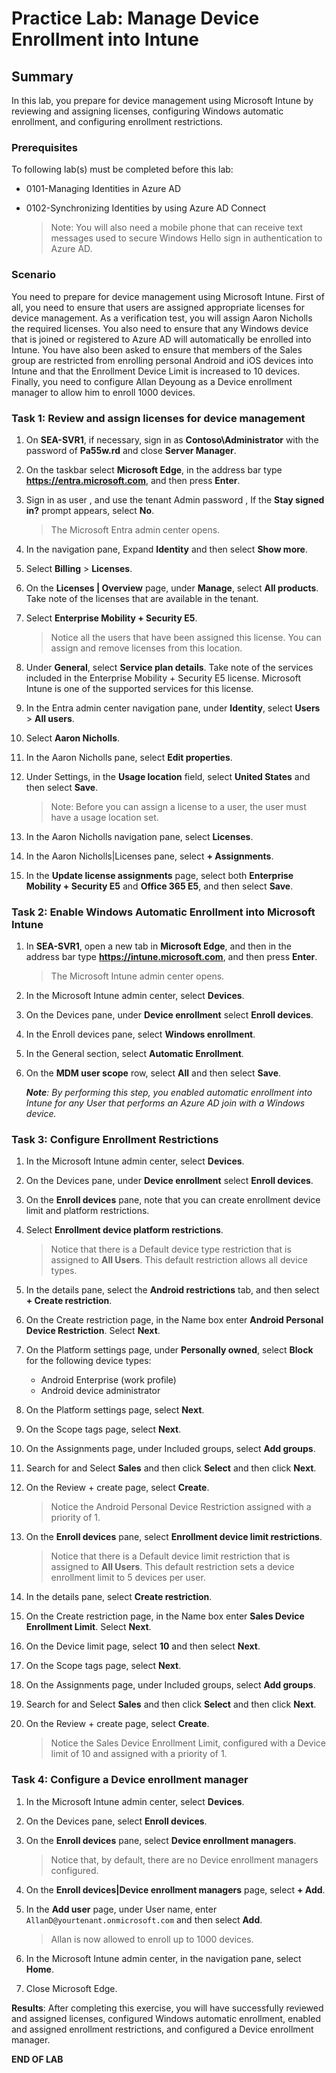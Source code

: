 # Practice Lab: Manage Device Enrollment into Intune

## Summary

In this lab, you prepare for device management using Microsoft Intune by reviewing and assigning licenses, configuring Windows automatic enrollment, and configuring enrollment restrictions. 

### Prerequisites

To following lab(s) must be completed before this lab:

- 0101-Managing Identities in Azure AD

- 0102-Synchronizing Identities by using Azure AD Connect

  > Note: You will also need a mobile phone that can receive text messages used to secure Windows Hello sign in authentication to Azure AD.

### Scenario

You need to prepare for device management using Microsoft Intune. First of all, you need to ensure that users are assigned appropriate licenses for device management. As a verification test, you will assign Aaron Nicholls the required licenses. You also need to ensure that any Windows device that is joined or registered to Azure AD will automatically be enrolled into Intune. You have also been asked to ensure that members of the Sales group are restricted from enrolling personal Android and iOS devices into Intune and that the Enrollment Device Limit is increased to 10 devices. Finally, you need to configure Allan Deyoung as a Device enrollment manager to allow him to enroll 1000 devices.

### Task 1: Review and assign licenses for device management

1. On **SEA-SVR1**, if necessary, sign in as **Contoso\\Administrator** with the password of **Pa55w.rd** and close **Server Manager**.

2. On the taskbar select **Microsoft Edge**, in the address bar type **https://entra.microsoft.com**, and then press **Enter**.

3. Sign in as user **<inject key="AzureAdUserEmail"></inject>**, and use the tenant Admin password **<inject key="AzureAdUserPassword"></inject>**, If the **Stay signed in?** prompt appears, select **No**. 

   > The Microsoft Entra admin center opens.

4. In the navigation pane, Expand **Identity** and then select **Show more**.

5. Select **Billing** > **Licenses**.

6. On the **Licenses | Overview** page, under **Manage**, select **All products**. Take note of the licenses that are available in the tenant. 

7. Select **Enterprise Mobility + Security E5**. 
  
   > Notice all the users that have been assigned this license. You can assign and remove licenses from this location.

8. Under **General**, select **Service plan details**. Take note of the services included in the Enterprise Mobility + Security E5 license. Microsoft Intune is one of the supported services for this license.

9. In the Entra admin center navigation pane, under **Identity**, select **Users** > **All users**.

10. Select **Aaron Nicholls**.

11. In the Aaron Nicholls pane, select **Edit properties**.

12. Under Settings, in the **Usage location** field, select **United States** and then select **Save**.

    > Note: Before you can assign a license to a user, the user must have a usage location set.

13. In the Aaron Nicholls navigation pane, select **Licenses**.

14. In the Aaron Nicholls|Licenses pane, select **+ Assignments**.

15. In the **Update license assignments** page, select both **Enterprise Mobility + Security E5** and **Office 365 E5**, and then select **Save**.

### Task 2: Enable Windows Automatic Enrollment into Microsoft Intune

1. In **SEA-SVR1**, open a new tab in **Microsoft Edge**, and then in the address bar type **https://intune.microsoft.com**, and then press **Enter**. 

   > The Microsoft Intune admin center opens.

2. In the Microsoft Intune admin center, select **Devices**.

3. On the Devices pane, under **Device enrollment** select **Enroll devices**.

4. In the Enroll devices pane, select **Windows enrollment**.

5. In the General section, select **Automatic Enrollment**.

6. On the **MDM user scope** row, select **All** and then select **Save**.

   _**Note**: By performing this step, you enabled automatic enrollment into Intune for any User that performs an Azure AD join with a Windows device._

### Task 3: Configure Enrollment Restrictions

1. In the Microsoft Intune admin center, select **Devices**.

2. On the Devices pane, under **Device enrollment** select **Enroll devices**.

3. On the **Enroll devices** pane, note that you can create enrollment device limit and platform restrictions. 

4. Select **Enrollment device platform restrictions**. 

   > Notice that there is a Default device type restriction that is assigned to **All Users**. This default restriction allows all device types.

5. In the details pane, select the **Android restrictions** tab, and then select **+ Create restriction**.

6. On the Create restriction page, in the Name box enter **Android Personal Device Restriction**. Select **Next**.

7. On the Platform settings page, under **Personally owned**, select **Block** for the following device types:

   - Android Enterprise (work profile)
   - Android device administrator

8. On the Platform settings page, select **Next**.

9. On the Scope tags page, select **Next**.

10. On the Assignments page, under Included groups, select **Add groups**.

11. Search for and Select **Sales** and then click **Select** and then click **Next**.

12. On the Review + create page, select **Create**.

    > Notice the Android Personal Device Restriction assigned with a priority of 1.

13. On the **Enroll devices** pane, select **Enrollment device limit restrictions**. 

    > Notice that there is a Default device limit restriction that is assigned to **All Users**. This default restriction sets a device enrollment limit to 5 devices per user.

14. In the details pane, select **Create restriction**.

15. On the Create restriction page, in the Name box enter **Sales Device Enrollment Limit**. Select **Next**.

16. On the Device limit page, select **10** and then select **Next**.

17. On the Scope tags page, select **Next**.

18. On the Assignments page, under Included groups, select **Add groups**.

19. Search for and Select **Sales** and then click **Select** and then click **Next**.

20. On the Review + create page, select **Create**.

    > Notice the Sales Device Enrollment Limit, configured with a Device limit of 10 and assigned with a priority of 1.

### Task 4: Configure a Device enrollment manager

1. In the Microsoft Intune admin center, select **Devices**.

2. On the Devices pane, select **Enroll devices**.

3. On the **Enroll devices** pane, select **Device enrollment managers**. 

   > Notice that, by default, there are no Device enrollment managers configured.

4. On the **Enroll devices|Device enrollment managers** page, select **+ Add**.

5. In the **Add user** page, under User name, enter `AllanD@yourtenant.onmicrosoft.com` and then select **Add**.

   > Allan is now allowed to enroll up to 1000 devices.

6. In the Microsoft Intune admin center, in the navigation pane, select **Home**.

7. Close Microsoft Edge.

**Results**: After completing this exercise, you will have successfully reviewed and assigned licenses, configured Windows automatic enrollment, enabled and assigned enrollment restrictions, and configured a Device enrollment manager.


**END OF LAB**
